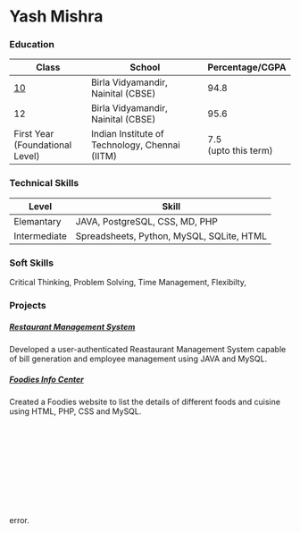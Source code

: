 # Yash Mishra
### Education

| Class 	| School 		| Percentage/CGPA 	|
|---	|---	|---	|
| [10]() 	| Birla Vidyamandir, Nainital (CBSE) 	 	| 94.8 	| 
| 12 	| Birla Vidyamandir, Nainital (CBSE) 	 	| 95.6 	| 
| First Year<br>(Foundational Level) 	| Indian Institute of Technology, Chennai (IITM) 	| 7.5<br>(upto this term) 	|

### Technical Skills

| Level         | Skill |
|---------------|-------|
| Elemantary    |JAVA, PostgreSQL, CSS, MD, PHP  |
| Intermediate  |Spreadsheets, Python, MySQL, SQLite, HTML |


### Soft Skills
Critical Thinking, Problem Solving, Time Management, Flexibilty,

### Projects

##### [Restaurant Management System]()
Developed a user-authenticated Reastaurant Management System capable of bill generation and employee management using JAVA and MySQL.
##### [Foodies Info Center]()
Created a Foodies website to list the details of different foods and cuisine
using HTML, PHP, CSS and MySQL.



<object data="/pdfs/10 marksheet EDITED-converted.pdf" type="application/pdf" width="700px" height="700px">
    <embed src="/pdfs/10 marksheet EDITED-converted.pdf">
        <p>error.</p>
    </embed>
</object>
